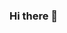 ### Hi there 👋

<!--
**ali-bindohri/ali-bindohri** is a ✨ _special_ ✨ repository because its `README.md` (this file) appears on your GitHub profile.

Here are some ideas to get you started:

- 👋 My name is Ali Bin_Dori
- 🌱 I'm from Yemen - Hadramout - Mukalla city
- 🌱 I'm Full Stack Developer { [ Back-end, Front-end ] }
- 😄 I work at the Jisr (Click Apps) company
- 👯 I`ve been using Ruby on Rails since 2022.
- 💬 Also I use Python with odoo
- 😄 I previously worked for at Sonod for Business and IT Solutions
- 📫 How to reach me: ...
- Gmail : bindohriali@gmail.com
- Phone numbers : +967772031299 , +967734244662, +967700319683
- Whatsapp number : +967700319683, +967772031299
- My Accounts : https://linktr.ee/ali_bindohri
-->
